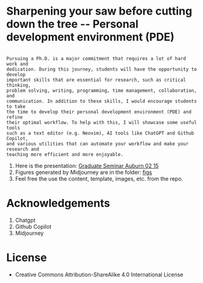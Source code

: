 # Sharpening your saw before cutting down the tree -- Personal development environment (PDE)
```

Pursuing a Ph.D. is a major commitment that requires a lot of hard work and
dedication. During this journey, students will have the opportunity to develop
important skills that are essential for research, such as critical thinking,
problem solving, writing, programming, time management, collaboration, and
communication. In addition to these skills, I would encourage students to take
the time to develop their personal development environment (PDE) and refine
their optimal workflow. To help with this, I will showcase some useful tools
such as a text editor (e.g. Neovim), AI tools like ChatGPT and Github Copilot,
and various utilities that can automate your workflow and make your research and
teaching more efficient and more enjoyable.

```

1. Here is the presentation: [Graduate Seminar Auburn 02 15](Talk-LeChen-Graduate-Seminar-Auburn-2023-02-15.pdf)
2. Figures generated by Midjourney are in the folder: [figs](figs)
3. Feel free the use the content, template, images, etc. from the repo.

# Acknowledgements
1. Chatgpt
2. Github Copilot
3. Midjourney

# License
* Creative Commons Attribution-ShareAlike 4.0 International License

